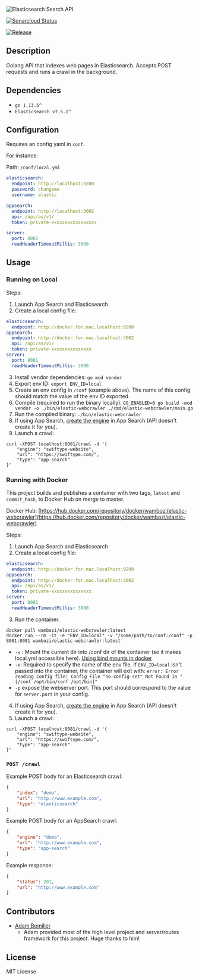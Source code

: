 ![Elasticsearch Search API](docs/img/elastic-webcrawler.png)

[![Sonarcloud Status](https://sonarcloud.io/api/project_badges/measure?project=wambozi_elastic-webcrawler&metric=coverage)](https://sonarcloud.io/dashboard?id=wambozi_elastic-webcrawler)

[![Release](https://github.com/wambozi/elastic-webcrawler/workflows/Release/badge.svg)](https://github.com/wambozi/elastic-webcrawler/)


## Description

Golang API that indexes web pages in Elasticsearch. Accepts POST requests and runs a crawl in the background.

## Dependencies

- `go 1.13.5^`
- `Elasticsearch v7.5.1^`

## Configuration

Requires an config yaml in `conf`.

For instance:

Path: `/conf/local.yml`

```YAML
elasticsearch:
  endpoint: http://localhost:9200
  password: changeme
  username: elastic

appsearch:
  endpoint: http://localhost:3002
  api: /api/as/v1/
  token: private-xxxxxxxxxxxxxxxxx

server:
  port: 8081
  readHeaderTimeoutMillis: 3000
```

## Usage

### Running on Local

Steps:

1. Launch App Search and Elasticsearch
2. Create a local config file:

```yaml
elasticsearch:
  endpoint: http://docker.for.mac.localhost:9200
appsearch:
  endpoint: http://docker.for.mac.localhost:3002
  api: /api/as/v1/
  token: private-xxxxxxxxxxxxxxx
server:
  port: 8081
  readHeaderTimeoutMillis: 3000
```

3. Install vendor dependencies: `go mod vendor`
4. Export env ID: `export ENV_ID=local`
5. Create an env config in `/conf` (example above). The name of this config should match the value of the env ID exported.
6. Compile (required to run the binary locally): `GO_ENABLED=0 go build -mod vendor -o ./bin/elastic-webcrawler ./cmd/elastic-webcrawler/main.go`
7. Run the compiled binary: `./bin/elastic-webcrawler`
8. If using App Search, [create the engine](https://swiftype.com/documentation/app-search/getting-started#engine) in App Search (API doesn't create it for you).
9. Launch a crawl:

```shell
curl -XPOST localhost:8081/crawl -d '{
    "engine": "swiftype-website",
    "url": "https://swiftype.com/",
    "type": "app-search"
}'
```

### Running with Docker

This project builds and publishes a container with two tags, `latest` and `commit_hash`, to Docker Hub on merge to master.

Docker Hub: [https://hub.docker.com/repository/docker/wambozi/elastic-webcrawler](https://hub.docker.com/repository/docker/wambozi/elastic-webcrawler)

Steps:

1. Launch App Search and Elasticsearch
2. Create a local config file:

```yaml
elasticsearch:
  endpoint: http://docker.for.mac.localhost:9200
appsearch:
  endpoint: http://docker.for.mac.localhost:3002
  api: /api/as/v1/
  token: private-xxxxxxxxxxxxxxx
server:
  port: 8081
  readHeaderTimeoutMillis: 3000
```

3. Run the container.

```shell
docker pull wambozi/elastic-webcrawler:latest
docker run --rm -it -e "ENV_ID=local" -v "/some/path/to/conf:/conf" -p 8081:8081 wambozi/elastic-webcrawler:latest 
```

- `-v` : Mount the current dir into /conf dir of the container (so it makes local.yml accessible here). [Using bind mounts in docker](https://docs.docker.com/storage/bind-mounts/)
- `-e`: Required to specify the name of the env file. If `ENV_ID=local` isn't passed into the container, the container will exit with: `error: Error reading config file: Config File "no-config-set" Not Found in "[/conf /opt/bin/conf /opt/bin]"`
- `-p` expose the webserver port. This port should correspond to the value for `server.port` in your config.

4. If using App Search, [create the engine](https://swiftype.com/documentation/app-search/getting-started#engine) in App Search (API doesn't create it for you).
5. Launch a crawl:

```shell
curl -XPOST localhost:8081/crawl -d '{
    "engine": "swiftype-website",
    "url": "https://swiftype.com/",
    "type": "app-search"
}'
```

### `POST /crawl`

Example POST body for an Elasticsearch crawl:

```JSON
{
    "index": "demo",
    "url": "http://www.example.com",
    "type": "elasticsearch"
}
```

Example POST body for an AppSearch crawl:

```JSON
{
    "engine": "demo",
    "url": "http://www.example.com",
    "type": "app-search"
}
```

Example response:

```JSON
{
    "status": 201,
    "url": "http://www.example.com"
}
```

## Contributors

- [Adam Bemiller](https://github.com/adambemiller)
  - Adam provided most of the high level project and server/routes framework for this project. Huge thanks to him!

## License

MIT License

